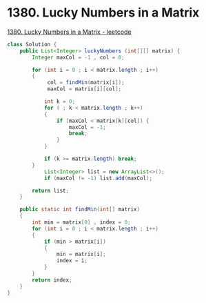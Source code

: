 
# 1380. Lucky Numbers in a Matrix

[1380. Lucky Numbers in a Matrix - leetcode](https://leetcode.com/problems/lucky-numbers-in-a-matrix/description/?envType=daily-question&envId=2024-07-19)


```Java
class Solution {
    public List<Integer> luckyNumbers (int[][] matrix) {
        Integer maxCol = -1 , col = 0;

        for (int i = 0 ; i < matrix.length ; i++)
        {
             col = findMin(matrix[i]);
             maxCol = matrix[i][col];

            int k = 0;
            for ( ; k < matrix.length ; k++)
            {
                if (maxCol < matrix[k][col]) {
                    maxCol = -1;
                    break;
                }
            }

            if (k >= matrix.length) break;
        }
            List<Integer> list = new ArrayList<>();
            if (maxCol != -1) list.add(maxCol);

        return list;
    }

    public static int findMin(int[] matrix)
    {
        int min = matrix[0] , index = 0;
        for (int i = 0 ; i < matrix.length ; i++)
        {
            if (min > matrix[i])
            {
                min = matrix[i];
                index = i;
            }
        }
        return index;
    }
}
```
